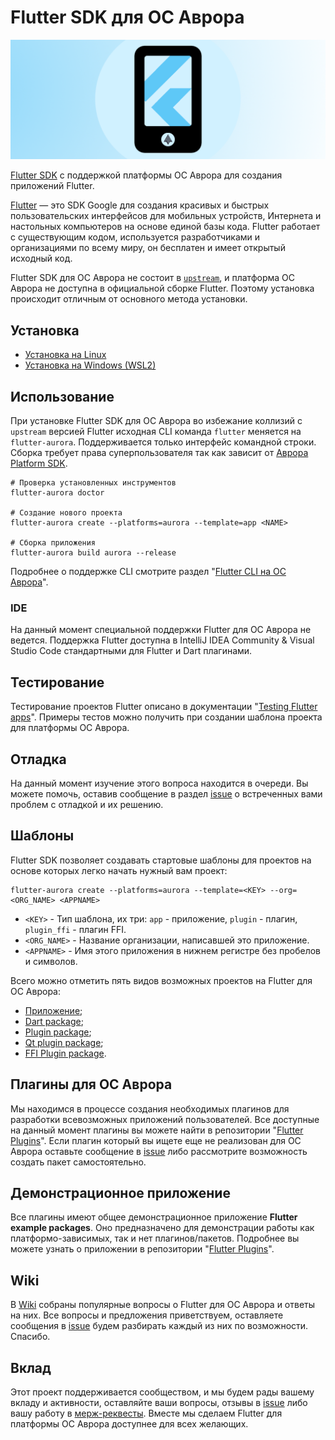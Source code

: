 # Flutter SDK для ОС Аврора

![preview.png](documentation/data/preview.png)

[Flutter SDK](https://github.com/flutter/flutter) с поддержкой платформы ОС Аврора для создания приложений Flutter.

[Flutter](https://flutter.dev/) — это SDK Google для создания красивых и быстрых пользовательских интерфейсов для мобильных устройств, Интернета и настольных компьютеров на основе единой базы кода. Flutter работает с существующим кодом, используется разработчиками и организациями по всему миру, он бесплатен и имеет открытый исходный код.

Flutter SDK для ОС Аврора не состоит в [`upstream`](https://en.wikipedia.org/wiki/Upstream_(software_development)), и платформа ОС Аврора не доступна в официальной сборке Flutter. Поэтому установка происходит отличным от основного метода установки.

## Установка

* [Установка на Linux](documentation/install_linux.md)
* [Установка на Windows (WSL2)](documentation/install_wsl2.md)

## Использование

При установке Flutter SDK для ОС Аврора во избежание коллизий с `upstream` версией Flutter исходная CLI команда `flutter` меняется на `flutter-aurora`. Поддерживается только интерфейс командной строки. Сборка требует права суперпользователя так как зависит от [Аврора Platform SDK](https://developer.auroraos.ru/doc/software_development/psdk).

```shell
# Проверка установленных инструментов
flutter-aurora doctor

# Создание нового проекта
flutter-aurora create --platforms=aurora --template=app <NAME>

# Сборка приложения
flutter-aurora build aurora --release
```

Подробнее о поддержке CLI смотрите раздел "[Flutter CLI на ОС Аврора](documentation/cli.md)".

### IDE

На данный момент специальной поддержки Flutter для ОС Аврора не ведется. Поддержка Flutter доступна в IntelliJ IDEA Community & Visual Studio Code стандартными для Flutter и Dart плагинами.

## Тестирование

Тестирование проектов Flutter описано в документации "[Testing Flutter apps](https://docs.flutter.dev/testing/overview)". Примеры тестов можно получить при создании шаблона проекта для платформы ОС Аврора.

## Отладка

На данный момент изучение этого вопроса находится в очереди. Вы можете помочь, оставив сообщение в раздел [issue](https://gitlab.com/omprussia/flutter/flutter/-/issues) о встреченных вами проблем с отладкой и их решению.

## Шаблоны

Flutter SDK позволяет создавать стартовые шаблоны для проектов на основе которых легко начать нужный вам проект:

```shell
flutter-aurora create --platforms=aurora --template=<KEY> --org=<ORG_NAME> <APPNAME>
```

- `<KEY>` - Тип шаблона, их три: `app` - приложение, `plugin` - плагин, `plugin_ffi` - плагин FFI.
- `<ORG_NAME>` - Название организации, написавшей это приложение.
- `<APPNAME>` - Имя этого приложения в нижнем регистре без пробелов и символов.

Всего можно отметить пять видов возможных проектов на Flutter для ОС Аврора:

- [Приложение](documentation/application.md);
- [Dart package](https://gitlab.com/omprussia/flutter/flutter-plugins/-/blob/master/documentation/dart_package.md);
- [Plugin package](https://gitlab.com/omprussia/flutter/flutter-plugins/-/blob/master/documentation/plugin_package.md);
- [Qt plugin package](https://gitlab.com/omprussia/flutter/flutter-plugins/-/blob/master/documentation/qt_plugin_package.md);
- [FFI Plugin package](https://gitlab.com/omprussia/flutter/flutter-plugins/-/blob/master/documentation/ffi_plugin_package.md).

## Плагины для ОС Аврора

Мы находимся в процессе создания необходимых плагинов для разработки всевозможных приложений пользователей. Все доступные на данный момент плагины вы можете найти в репозитории "[Flutter Plugins](https://gitlab.com/omprussia/flutter/flutter-plugins)". Если плагин который вы ищете еще не реализован для ОС Аврора оставьте сообщение в [issue](https://gitlab.com/omprussia/flutter/flutter-plugins/-/issues) либо рассмотрите возможность создать пакет самостоятельно.

## Демонстрационное приложение

Все плагины имеют общее демонстрационное приложение **Flutter example packages**. Оно предназначено для демонстрации работы как платформо-зависимых, так и нет плагинов/пакетов. Подробнее вы можете узнать о приложении в репозитории "[Flutter Plugins](https://gitlab.com/omprussia/flutter/flutter-plugins)".

## Wiki

В [Wiki](documentation/wiki.md) собраны популярные вопросы о Flutter для ОС Аврора и ответы на них. Все вопросы и предложения приветствуем, оставляете сообщения в [issue](https://gitlab.com/omprussia/flutter/flutter/-/issues) будем разбирать каждый из них по возможности. Спасибо.

## Вклад

Этот проект поддерживается сообществом, и мы будем рады вашему вкладу и активности, оставляйте ваши вопросы, отзывы в [issue](https://gitlab.com/omprussia/flutter/flutter/-/issues) либо вашу работу в [мерж-реквесты](https://gitlab.com/omprussia/flutter/flutter/-/merge_requests). Вместе мы сделаем Flutter для платформы ОС Аврора доступнее для всех желающих.
